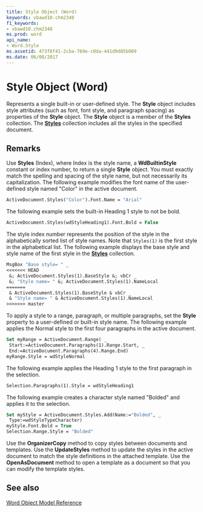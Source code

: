 ```yaml
---
title: Style Object (Word)
keywords: vbawd10.chm2348
f1_keywords:
- vbawd10.chm2348
ms.prod: word
api_name:
- Word.Style
ms.assetid: 473f8f41-2cba-769e-c0da-441d9d85b009
ms.date: 06/08/2017
---
```



# Style Object (Word)

Represents a single built-in or user-defined style. The  **Style** object includes style attributes (such as font, font style, and paragraph spacing) as properties of the **Style** object. The **Style** object is a member of the **Styles** collection. The **[Styles](Word.styles.md)** collection includes all the styles in the specified document.


## Remarks

Use  **Styles** (Index), where Index is the style name, a **WdBuiltinStyle** constant or index number, to return a single **Style** object. You must exactly match the spelling and spacing of the style name, but not necessarily its capitalization. The following example modifies the font name of the user-defined style named "Color" in the active document.


```vb
ActiveDocument.Styles("Color").Font.Name = "Arial"
```

The following example sets the built-in Heading 1 style to not be bold.




```vb
ActiveDocument.Styles(wdStyleHeading1).Font.Bold = False
```

The style index number represents the position of the style in the alphabetically sorted list of style names. Note that  `Styles(1)` is the first style in the alphabetical list. The following example displays the base style and style name of the first style in the **[Styles](Word.styles.md)** collection.




```vb
MsgBox "Base style= " _ 
<<<<<<< HEAD
 &; ActiveDocument.Styles(1).BaseStyle &; vbCr _ 
 &; "Style name= " &; ActiveDocument.Styles(1).NameLocal
=======
 & ActiveDocument.Styles(1).BaseStyle & vbCr _ 
 & "Style name= " & ActiveDocument.Styles(1).NameLocal
>>>>>>> master
```

To apply a style to a range, paragraph, or multiple paragraphs, set the  **Style** property to a user-defined or built-in style name. The following example applies the Normal style to the first four paragraphs in the active document.




```vb
Set myRange = ActiveDocument.Range( _ 
 Start:=ActiveDocument.Paragraphs(1).Range.Start, _ 
 End:=ActiveDocument.Paragraphs(4).Range.End) 
myRange.Style = wdStyleNormal
```

The following example applies the Heading 1 style to the first paragraph in the selection.




```vb
Selection.Paragraphs(1).Style = wdStyleHeading1
```

The following example creates a character style named "Bolded" and applies it to the selection.




```vb
Set myStyle = ActiveDocument.Styles.Add(Name:="Bolded", _ 
 Type:=wdStyleTypeCharacter) 
myStyle.Font.Bold = True 
Selection.Range.Style = "Bolded"
```

Use the  **OrganizerCopy** method to copy styles between documents and templates. Use the **UpdateStyles** method to update the styles in the active document to match the style definitions in the attached template. Use the **OpenAsDocument** method to open a template as a document so that you can modify the template styles.


## See also


[Word Object Model Reference](./overview/Word/object-model.md)


